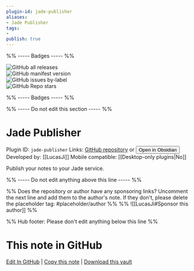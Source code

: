 ```yaml
---
plugin-id: jade-publisher
aliases:
- Jade Publisher
tags: 
- 
publish: true
---
```


%% ----- Badges ----- %%

![GitHub all releases](https://img.shields.io/github/downloads/LucasJi/jade-publisher/total?color=573E7A&logo=github&style=for-the-badge)   
![GitHub manifest version](https://img.shields.io/github/manifest-json/v/LucasJi/jade-publisher?color=573E7A&logo=github&style=for-the-badge)   
![GitHub issues by-label](https://img.shields.io/github/issues/LucasJi/jade-publisher/help%20wanted?color=573E7A&logo=github&style=for-the-badge)   
![GitHub Repo stars](https://img.shields.io/github/stars/LucasJi/jade-publisher?color=573E7A&logo=github&style=for-the-badge)

%% ----- Badges ----- %%

%% ----- Do not edit this section ----- %%

# Jade Publisher

Plugin ID: `jade-publisher`
Links: [GitHub repository](https://github.com/LucasJi/jade-publisher) or [<button id=HH>Open in Obsidian</button>](obsidian://show-plugin?id=jade-publisher)
Developed by: [[LucasJi]]
Mobile compatible: [[Desktop-only plugins|No]]

Publish your notes to your Jade service.

%% ----- Do not edit anything above this line ----- %% 

%% Does the repository or author have any sponsoring links? Uncomment the next line and add them to the author's note. If they don't, please delete the placeholder tag: #placeholder/author %%
%% ![[LucasJi#Sponsor this author]] %%

%% Hub footer: Please don't edit anything below this line %%

# This note in GitHub

<span class="git-footer">[Edit In GitHub](https://github.dev/obsidian-community/obsidian-hub/blob/main/02%20-%20Community%20Expansions/02.05%20All%20Community%20Expansions/Plugins/jade-publisher.md "git-hub-edit-note") | [Copy this note](https://raw.githubusercontent.com/obsidian-community/obsidian-hub/main/02%20-%20Community%20Expansions/02.05%20All%20Community%20Expansions/Plugins/jade-publisher.md "git-hub-copy-note") | [Download this vault](https://github.com/obsidian-community/obsidian-hub/archive/refs/heads/main.zip "git-hub-download-vault") </span>
